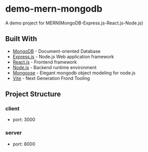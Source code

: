 # demo-mern-mongodb
A demo project for MERN(MongoDB-Express.js-React.js-Node.js)

## Built With

* [MongoDB](https://www.mongodb.com/) - Document-oriented Database
* [Express.js](https://expressjs.com/) - Node.js Web application framework
* [React.js](https://reactjs.org/) - Frontend framework
* [Node.js](https://nodejs.org/en/) - Backend runtime environment
* [Mongoose](https://mongoosejs.com) - Elegant mongodb object modeling for node.js
* [Vite](https://vitejs.dev/) - Next Generation Frond Tooling

## Project Structure

### client
  - port: 3000
  
### server
  - port: 8000